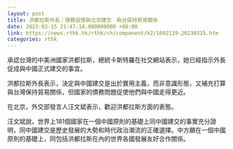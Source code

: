 ```yaml
---
layout: post
title: 洪都拉斯外長：債務促使與北京建交　與台保持貿易關係
date: 2023-03-15 21:47:14.000000000 +08:00
link: https://news.rthk.hk/rthk/ch/component/k2/1692119-20230315.htm
categories: rthk
---
```


承認台灣的中美洲國家洪都拉斯，總統卡斯特羅在社交網站表示，她已經指示外長促成與中國正式建交的事宜。

洪都拉斯外長表示，決定與中國建交是出於實用主義，而非意識形態，又補充打算與台灣保持貿易關係，但國家的債務問題促使他們與中國走得更近。

在北京，外交部發言人汪文斌表示，歡迎洪都拉斯方面的表態。

汪文斌說，世界上181個國家在一個中國原則的基礎上同中國建交的事實充分證明，同中國建交是歷史發展的大勢和時代政治潮流的正確選擇。中方願在一個中國原則的基礎上，同包括洪都拉斯在內的世界各國發展友好合作關係。
